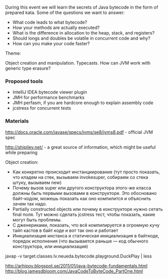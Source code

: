 During this event we will learn the secrets of Java bytecode in the form of prepared kata. Some of the questions we want to answer:

- What code leads to what bytecode?
- How your methods are actually executed?
- What is the difference in allocation to the heap, stack, and registers?
- Should longs and doubles be volatile in concurrent code and why?
- How can you make your code faster?

Theme:

Object creation and manipulation. Typecasts. How can JVM work with generic type erasure?


### Proposed tools

- IntelliJ IDEA bytecode viewer plugin
- JMH for performance benchmarks
- JMH perfasm, if you are hardcore enough to explain assembly code
- jcstress for concurrent tests

### Materials

http://docs.oracle.com/javase/specs/jvms/se8/jvms8.pdf - official JVM spec

http://shipilev.net/ - a great source of information, which might be useful while preparing

Object creation:

- Как конкретно происходит инстанциирование (тут просто показать, что кладем на стек, вызываем invokesuper, собираем со стека штуку, вызываем new)
- Почему вызов super или другого конструктора этого-же класса должны быть первыми вызовами в конструкторе. Это обосновано байт-кодом, можешь показать как оно компилится и объяснить зачем так надо.
- Partially constructed objects или почему в конструкторе нужно сетать final поля. Тут можно сделать jcstress тест, чтобы показать, какие могут быть проблемы.
- С дженериками, показать, что всё компилируется в огромную кучу тайп кастов в байт коде и вот так оно и работает
- Инициализация инстанса и статическая инициализация в байткоде, порядок исполнения (что вызывается раньше — код обычного конструктора, или инициализация)

javap -v target.classes.lv.neueda.bytecode.playground.DuckPlay | less

http://arhipov.blogspot.se/2011/01/java-bytecode-fundamentals.html
http://blog.jamesdbloom.com/JavaCodeToByteCode_PartOne.html
